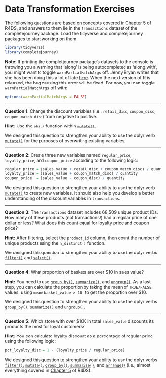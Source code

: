 Data Transformation Exercises
================

The following questions are based on concepts covered in
[Chapter 5](http://r4ds.had.co.nz/transform.html) of R4DS, and answers
to them lie in the `transactions` dataset of the completejourney
package. Load the tidyverse and completejourney packages to start
working on them.

``` r
library(tidyverse)
library(completejourney)
```

**Note**: If printing the completjourney package’s datasets to the
console is throwing you a warning that ‘along’ is being autocompleted as
‘along.with’, you might want to toggle `warnPartialMatchArgs` off. Jenny
Bryan writes that she has been doing this a lot of late
[here](https://github.com/tidyverse/tidyr/issues/519#issuecomment-439148810).
When the next version of R is released, the bug causing this error will
be fixed. For now, you can toggle `warnPartialMatchArgs` off with:

``` r
options(warnPartialMatchArgs = FALSE)
```

-----

**Question 1**: Change the discount variables (i.e., `retail_disc`,
`coupon_disc`, `coupon_match_disc`) from negative to positive.

**Hint:** Use the `abs()` function within
[`mutate()`](http://r4ds.had.co.nz/transform.html#add-new-variables-with-mutate).

We designed this question to strengthen your ability to use the dplyr
verb
[`mutate()`](http://r4ds.had.co.nz/transform.html#add-new-variables-with-mutate)
for the purposes of overwriting existing variables.

-----

**Question 2**: Create three new variables named `regular_price`,
`loyalty_price`, and `coupon_price` according to the following
logic:

``` r
regular_price = (sales_value + retail_disc + coupon_match_disc) / quantity
loyalty_price = (sales_value + coupon_match_disc) / quantity
coupon_price  = (sales_value - coupon_disc) / quantity
```

We designed this question to strengthen your ability to use the dplyr
verb
[`mutate()`](http://r4ds.had.co.nz/transform.html#add-new-variables-with-mutate)
to create new variables. It should also help you develop a better
understanding of the discount variables in `transactions`.

-----

**Question 3**: The `transactions` dataset includes 68,509 unique
product IDs. How many of these products (not transactions\!) had a
regular price of one dollar or less? What does this count equal for
loyalty price and coupon price?

**Hint:** After filtering, select the `product_id` column, then count
the number of unique products using the `n_distinct()` function.

We designed this question to strengthen your ability to use the dplyr
verbs
[`filter()`](http://r4ds.had.co.nz/transform.html#filter-rows-with-filter)
and
[`select()`](http://r4ds.had.co.nz/transform.html#select-columns-with-select).

-----

**Question 4**: What proportion of baskets are over $10 in sales value?

**Hint:** You need to use
[`group_by()`](http://r4ds.had.co.nz/transform.html#grouped-summaries-with-summarise),
[`summarize()`](http://r4ds.had.co.nz/transform.html#grouped-summaries-with-summarise),
and [`ungroup()`](http://r4ds.had.co.nz/transform.html#ungrouping). As a
last step, you can calculate the proportion by taking the mean of
`TRUE/FALSE` values, using `mean(basket_value > 10)` to get the
proportion over $10.

We designed this question to strengthen your ability to use the dplyr
verbs
[`group_by()`](http://r4ds.had.co.nz/transform.html#grouped-summaries-with-summarise),
[`summarize()`](http://r4ds.had.co.nz/transform.html#grouped-summaries-with-summarise)
and [`ungroup()`](http://r4ds.had.co.nz/transform.html#ungrouping).

-----

**Question 5**: Which store with over $10K in total `sales_value`
discounts its products the most for loyal customers?

**Hint:** You can calculate loyalty discount as a percentage of regular
price using the following logic:

``` r
pct_loyalty_disc = 1 - (loyalty_price / regular_price)
```

We designed this question to strengthen your ability to use the dplyr
verbs
[`filter()`](http://r4ds.had.co.nz/transform.html#filter-rows-with-filter),
[`mutate()`](http://r4ds.had.co.nz/transform.html#add-new-variables-with-mutate),
[`group_by()`](http://r4ds.had.co.nz/transform.html#grouped-summaries-with-summarise),
[`summarize()`](http://r4ds.had.co.nz/transform.html#grouped-summaries-with-summarise),
and
[`arrange()`](http://r4ds.had.co.nz/transform.html#arrange-rows-with-arrange)
(i.e., almost everything covered in
[Chapter 5](http://r4ds.had.co.nz/transform.html) of R4DS).
